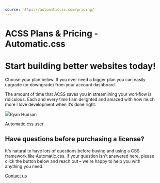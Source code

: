 ```yaml
---
source: https://automaticcss.com/pricing/
---
```


# ACSS Plans & Pricing - Automatic.css

# Start building better websites today!

Choose your plan below. If you ever need a bigger plan you can easily upgrade (or downgrade) from your account dashboard.

The amount of time that ACSS saves you in streamlining your workflow is ridiculous. Each and every time I am delighted and amazed with how much more I love development when it’s done right.

![](https://automaticcss.com/wp-content/uploads/tkottlpfic18fyh2wwndhquyt6xa.png)Ryan Hudson

Automatic.css user

## Have questions before purchasing a license?

It's natural to have lots of questions before buying and using a CSS framework like Automatic.css. If your question isn't answered here, please click the button below and reach out – we're happy to help you with anything you need.

[Contact us](https://automaticcss.com/contact/)
